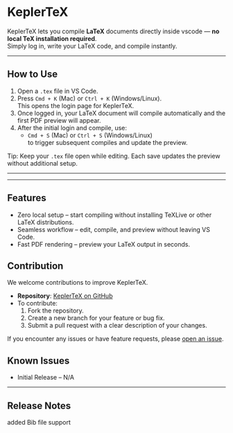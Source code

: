 # KeplerTeX

KeplerTeX lets you compile **LaTeX** documents directly inside vscode — **no local TeX installation required**.  
Simply log in, write your LaTeX code, and compile instantly.


---

## How to Use

1. Open a `.tex` file in VS Code.  
2. Press `Cmd + K` (Mac) or `Ctrl + K` (Windows/Linux).  
   This opens the login page for KeplerTeX.  
3. Once logged in, your LaTeX document will compile automatically and the first PDF preview will appear.  
4. After the initial login and compile, use:  
   - `Cmd + S` (Mac) or `Ctrl + S` (Windows/Linux)  
   to trigger subsequent compiles and update the preview.  

Tip: Keep your `.tex` file open while editing. Each save updates the preview without additional setup.  

---

---

## Features
- Zero local setup – start compiling without installing TeXLive or other LaTeX distributions.  
- Seamless workflow – edit, compile, and preview without leaving VS Code.  
- Fast PDF rendering – preview your LaTeX output in seconds.  

## Contribution

We welcome contributions to improve KeplerTeX.  

- **Repository**: [KeplerTeX on GitHub](https://github.com/AbeyHurtis/keplertex)  
- To contribute:  
  1. Fork the repository.  
  2. Create a new branch for your feature or bug fix.  
  3. Submit a pull request with a clear description of your changes.  

If you encounter any issues or have feature requests, please [open an issue](https://github.com/AbeyHurtis/keplertex/issues).  


## Known Issues
- Initial Release – N/A  

---

## Release Notes
added Bib file support 
